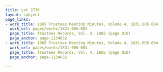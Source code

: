 ```yaml
---
title: Lot 2736
layout: subject
page_links:
- work_title: 1865 Trustees Meeting Minutes, Volume 4, 1831.005.004
  work_url: pages/works/1831-005-004
  page_title: Trustees Records, Vol. 4, 1865 (page 010)
  page_anchor: page-1134032
- work_title: 1865 Trustees Meeting Minutes, Volume 4, 1831.005.004
  work_url: pages/works/1831-005-004
  page_title: Trustees Records, Vol. 4, 1865 (page 010)
  page_anchor: page-1134032

---
```

